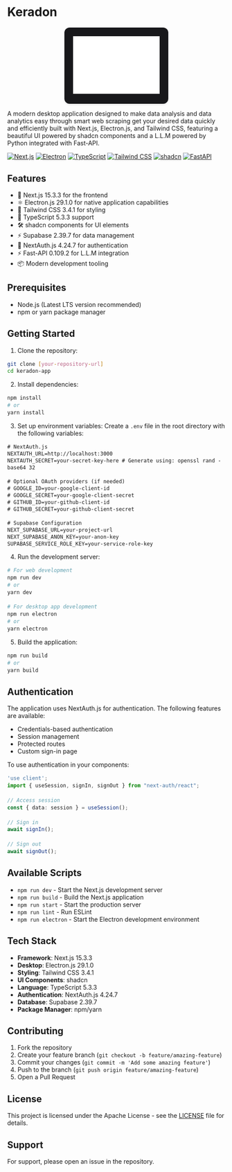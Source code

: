 # Keradon 

<div align="center">
  <div style="background-color: #18181B; display: inline-block; padding: 20px; border-radius: 12px; box-shadow: 0 2px 4px rgba(0,0,0,0.1);">
    <img src="public/logo-white.png" alt="Keradon Logo" width="200"/>
  </div>
</div>

A modern desktop application designed to make data analysis and data analytics easy through smart web scraping get your desired data quickly and efficiently
built with Next.js, Electron.js, and Tailwind CSS, featuring a beautiful UI powered by shadcn components and a L.L.M powered by Python integrated with Fast-API.

[![Next.js](https://img.shields.io/badge/Next.js-15.3.3-000000?style=flat-square&logo=next.js&logoColor=white)](https://nextjs.org/)
[![Electron](https://img.shields.io/badge/Electron-29.1.0-2C2E3B?style=flat-square&logo=electron&logoColor=white)](https://www.electronjs.org/)
[![TypeScript](https://img.shields.io/badge/TypeScript-5.3.3-1E1E1E?style=flat-square&logo=typescript&logoColor=white)](https://www.typescriptlang.org/)
[![Tailwind CSS](https://img.shields.io/badge/Tailwind_CSS-3.4.1-1E293B?style=flat-square&logo=tailwind-css&logoColor=white)](https://tailwindcss.com/)
[![shadcn](https://img.shields.io/badge/shadcn-UI-18181B?style=flat-square&logoColor=white)](https://ui.shadcn.com/)
[![FastAPI](https://img.shields.io/badge/FastAPI-0.109.2-009688?style=flat-square&logo=fastapi&logoColor=white)](https://fastapi.tiangolo.com/)
## Features

- 🚀 Next.js 15.3.3 for the frontend
- ⚛ Electron.js 29.1.0 for native application capabilities
- 🎨 Tailwind CSS 3.4.1 for styling
- 🎯 TypeScript 5.3.3 support
- 🛠️ shadcn components for UI elements
- ⚡ Supabase 2.39.7 for data management
- 🔐 NextAuth.js 4.24.7 for authentication
- ⚡ Fast-API 0.109.2 for L.L.M integration
- 📦 Modern development tooling

## Prerequisites

- Node.js (Latest LTS version recommended)
- npm or yarn package manager

## Getting Started

1. Clone the repository:
```bash
git clone [your-repository-url]
cd keradon-app
```

2. Install dependencies:
```bash
npm install
# or
yarn install
```

3. Set up environment variables:
Create a `.env` file in the root directory with the following variables:
```env
# NextAuth.js
NEXTAUTH_URL=http://localhost:3000
NEXTAUTH_SECRET=your-secret-key-here # Generate using: openssl rand -base64 32

# Optional OAuth providers (if needed)
# GOOGLE_ID=your-google-client-id
# GOOGLE_SECRET=your-google-client-secret
# GITHUB_ID=your-github-client-id
# GITHUB_SECRET=your-github-client-secret

# Supabase Configuration
NEXT_SUPABASE_URL=your-project-url
NEXT_SUPABASE_ANON_KEY=your-anon-key
SUPABASE_SERVICE_ROLE_KEY=your-service-role-key
```

4. Run the development server:
```bash
# For web development
npm run dev
# or
yarn dev

# For desktop app development
npm run electron
# or
yarn electron
```

5. Build the application:
```bash
npm run build
# or
yarn build
```

## Authentication

The application uses NextAuth.js for authentication. The following features are available:

- Credentials-based authentication
- Session management
- Protected routes
- Custom sign-in page

To use authentication in your components:

```typescript
'use client';
import { useSession, signIn, signOut } from "next-auth/react";

// Access session
const { data: session } = useSession();

// Sign in
await signIn();

// Sign out
await signOut();
```

## Available Scripts

- `npm run dev` - Start the Next.js development server
- `npm run build` - Build the Next.js application
- `npm run start` - Start the production server
- `npm run lint` - Run ESLint
- `npm run electron` - Start the Electron development environment

## Tech Stack

- **Framework**: Next.js 15.3.3
- **Desktop**: Electron.js 29.1.0
- **Styling**: Tailwind CSS 3.4.1
- **UI Components**: shadcn
- **Language**: TypeScript 5.3.3
- **Authentication**: NextAuth.js 4.24.7
- **Database**: Supabase 2.39.7
- **Package Manager**: npm/yarn

## Contributing

1. Fork the repository
2. Create your feature branch (`git checkout -b feature/amazing-feature`)
3. Commit your changes (`git commit -m 'Add some amazing feature'`)
4. Push to the branch (`git push origin feature/amazing-feature`)
5. Open a Pull Request

## License

This project is licensed under the Apache License - see the [LICENSE](LICENSE) file for details.


## Support

For support, please open an issue in the repository. 
